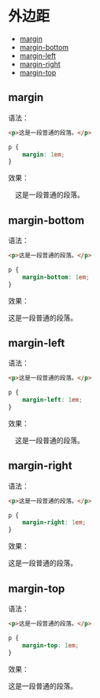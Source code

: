 # 外边距

* [margin](#margin)
* [margin-bottom](#margin-bottom)
* [margin-left](#margin-left)
* [margin-right](#margin-right)
* [margin-top](#margin-top)

## margin

语法：

```html
<p>这是一段普通的段落。</p>
```

```css
p {
    margin: 1em;
}
```

效果：

<p style="margin: 1em;">这是一段普通的段落。</p>

## margin-bottom

语法：

```html
<p>这是一段普通的段落。</p>
```

```css
p {
    margin-bottom: 1em;
}
```

效果：

<p style="margin-bottom: 1em;">这是一段普通的段落。</p>

## margin-left

语法：

```html
<p>这是一段普通的段落。</p>
```

```css
p {
    margin-left: 1em;
}
```

效果：

<p style="margin-left: 1em;">这是一段普通的段落。</p>

## margin-right

语法：

```html
<p>这是一段普通的段落。</p>
```

```css
p {
    margin-right: 1em;
}
```

效果：

<p style="margin-right: 1em;">这是一段普通的段落。</p>

## margin-top

语法：

```html
<p>这是一段普通的段落。</p>
```

```css
p {
    margin-top: 1em;
}
```

效果：

<p style="margin-top: 1em;">这是一段普通的段落。</p>